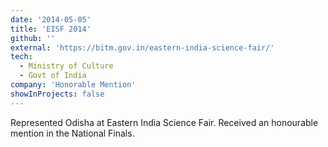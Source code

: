 ```yaml
---
date: '2014-05-05'
title: 'EISF 2014'
github: ''
external: 'https://bitm.gov.in/eastern-india-science-fair/'
tech:
  - Ministry of Culture
  - Govt of India
company: 'Honorable Mention'
showInProjects: false
---
```


Represented Odisha at Eastern India Science Fair. Received an honourable mention in the National Finals.
